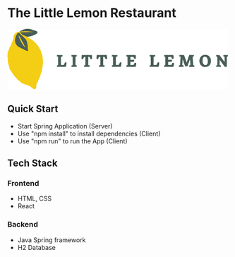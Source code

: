 # The Little Lemon Restaurant 

![Logo Image of Little Lemon Restaurant](/Client/src/components/site-layout/assets/logo.png?raw=true "Optional Title")

## Quick Start
- Start Spring Application (Server)
- Use "npm install" to install dependencies (Client)
- Use "npm run" to run the App (Client)

## Tech Stack

### Frontend
- HTML, CSS
- React

### Backend
- Java Spring framework
- H2 Database
